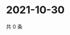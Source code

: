 # 2021-10-30

共 0 条

<!-- BEGIN WEIBO -->
<!-- 最后更新时间 Sat Oct 30 2021 18:11:56 GMT+0800 (China Standard Time) -->

<!-- END WEIBO -->
